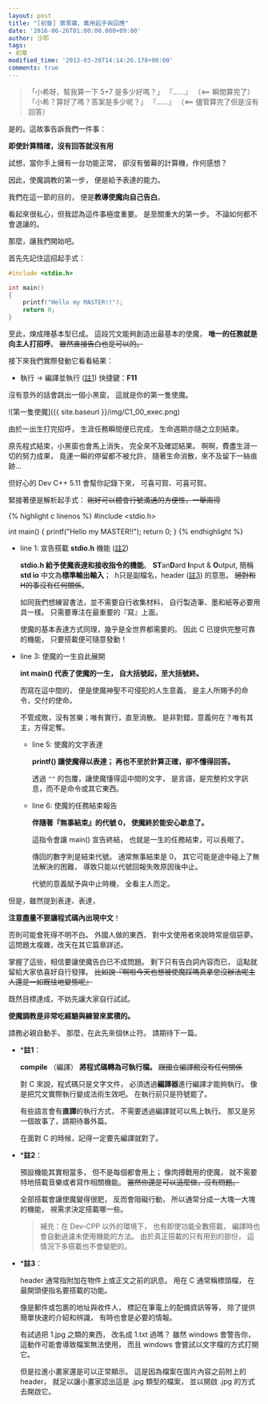 ```yaml
---
layout: post
title: "[初章] 第零幕、萬用起手與回應"
date: '2016-06-26T01:00:00.000+09:00'
author: 沙耶
tags:
- 初章
modified_time: '2013-03-20T14:14:26.178+08:00'
comments: true
---
```


> 「小希呀，幫我算一下 5+7 是多少好嗎？」
> 『……』  （<== 瞬間算完了）
> 「小希？算好了嗎？答案是多少呢？」
> 『……』  （<== 儘管算完了但是沒有回答）

是的。這故事告訴我們一件事：

**即使計算精確，沒有回答就沒有用**

試想，當你手上擁有一台功能正常，
卻沒有螢幕的計算機，作何感想？

因此，使魔調教的第一步，
便是給予表達的能力。

我們在這一節的目的，
便是**教導使魔向自己告白**。

看起來很私心，但我認為這件事極度重要。
是至關重大的第一步。
不論如何都不會退讓的。

那麼，讓我們開始吧。
<br />

首先先記住這招起手式：

```c
#include <stdio.h>

int main()
{
	printf("Hello my MASTER!!");
    return 0;
}
```

至此，煉成陣基本型已成。
這段咒文能夠創造出最基本的使魔，
**唯一的任務就是向主人打招呼**。
~~雖然直接告白也是可以的。~~

接下來我們實際發動它看看結果：

- 執行 -> 編譯並執行 ([註1](#c1))
	快捷鍵：**F11**
	
沒有意外的話會跳出一個小黑窗，
這就是你的第一隻使魔。

![第一隻使魔]({{ site.baseurl }}/img/C1_00_exec.png)

由於一出生打完招呼，
生涯任務瞬間便已完成，
生命週期亦隨之立刻結束。

原先程式結束，小黑窗也會馬上消失，
完全來不及確認結果。
啊啊，費盡生涯一切的努力成果，
竟連一瞬的停留都不被允許，
隨著生命消散，來不及留下一絲痕跡…

但好心的 Dev C++ 5.11 會幫你記錄下來，
可喜可賀、可喜可賀。
<br />

緊接著便是解析起手式：
~~剛好可以體會行號溝通的方便性，一舉兩得~~

{% highlight c linenos %}
#include <stdio.h>

int main()
{
	printf("Hello my MASTER!!");
    return 0;
}
{% endhighlight %}

- line 1: 宣告搭載 **stdio.h** 機能 ([註2](#c2))
	
	**stdio.h 給予使魔表達和接收指令的機能**。
	**ST**an**D**ard **I**nput & **O**utput, 簡稱 **std io**
	中文為**標準輸出輸入**；
	.h只是副檔名，header ([註3](#c3)) 的意思。
	~~絕對和H的事沒有任何關係~~。
	
	如同我們想練習書法，並不需要自行收集材料，
	自行製造筆、墨和紙等必要用具一樣。
	只需要專注在最重要的『寫』上面。
	
	使魔的基本表達方式同理，幾乎是全世界都需要的。
	因此 C 已提供完整可靠的機能，
	只要搭載便可隨意發動！
	
- line 3: 使魔的一生自此展開

	**int main() 代表了使魔的一生，
	自大括號起，至大括號終。**
	
	而寫在這中間的，
	便是使魔神聖不可侵犯的人生意義，
	是主人所賜予的命令，交付的使命。
	
	不管成敗，沒有苦樂；唯有實行，直至消散。
	是非對錯，意義何在？唯有其主，方得定奪。
	
	- line 5: 使魔的文字表達
	
		**printf() 讓使魔得以表達；
		再也不至於計算正確，卻不懂得回答。**
		
		透過 `""` 的包覆，讓使魔懂得這中間的文字，
		是言語，是完整的文字訊息，而不是命令或其它東西。
	
	- line 6: 使魔的任務結束報告
	
		**伴隨著『無事結束』的代號 0，
		使魔終於能安心歇息了。**
		
		這指令會讓 main() 宣告終結，
		也就是一生的任務結束，可以長眠了。
		
		傳回的數字則是結束代號。
		通常無事結束是 0，
		其它可能是途中碰上了無法解決的困難，
		導致只能以代號回報失敗原因後中止。
		
		代號的意義賦予與中止時機，
		全看主人而定。

但是，雖然提到表達、表達，

**注意盡量不要讓程式碼內出現中文**！

否則可能會死得不明不白。
外國人做的東西，
對中文使用者來說時常是個惡夢。
這問題太複雜，改天在其它篇章詳述。
<br />

掌握了這些，相信要讓使魔告白已不成問題。
剩下只有告白詞內容而已，
這點就留給大家依喜好自行發揮。
~~比如說『啊啦今天也想被使魔踩嗎真拿您沒辦法呢主人還是一如既往地變態呢』~~

既然目標達成，不妨先讓大家自行試試。

**使魔調教是非常吃經驗與練習來累積的。**

請務必親自動手。
那麼，在此先來個休止符。
請期待下一篇。


- *<a name="c1"></a>**註1**：

	**compile** （編譯）
	**將程式碼轉為可執行檔。**
	~~跟國立編譯館沒有任何關係~~
	
	對 C 來說，程式碼只是文字文件，
	必須透過**編譯器**進行編譯才能夠執行。
	像是把咒文實際執行變成法術生效吧。
	在執行前只是符號罷了。
	
	有些語言會有**直譯**的執行方式，
	不需要透過編譯就可以馬上執行。
	那又是另一個故事了，請期待番外篇。
	
	在面對 C 的時候，記得一定要先編譯就對了。

- *<a name="c2"></a>**註2**：

	預設機能其實相當多，
	但不是每個都會用上；
	像肉搏戰用的使魔，
	就不需要特地搭載音樂或者寫作相關機能。
	~~當然你還是可以這麼做，沒有問題。~~
	
	全部搭載會讓使魔變得很肥，
	反而會阻礙行動，
	所以通常分成一大塊一大塊的機能，
	視需求決定搭載哪一些。
	
	> 補充：在 Dev-CPP 以外的環境下，
	也有即使功能全數搭載，
	編譯時也會自動過濾未使用機能的方法。
	由於真正搭載的只有用到的部份，
	這情況下多搭載也不會變肥的。

- *<a name="c3"></a>**註3**：

	header 通常指附加在物件上或正文之前的訊息。
	用在 C 通常稱標頭檔，
	在最開頭便指名要搭載的功能。
	
	像是郵件或包裹的地址與收件人，
	標記在筆電上的配備資訊等等，
	除了提供簡單快速的介紹和辨識，
	有時也會是必要的情報。
	
	有試過把 1.jpg 之類的東西，
	改名成 1.txt 過嗎？
	雖然 windows 會警告你，
	這動作可能會導致檔案無法使用，
	而且 windows 會嘗試以文字檔的方式打開它。
	
	但是拉進小畫家還是可以正常顯示。
	這是因為檔案在圖片內容之前附上的 header，
	就足以讓小畫家認出這是 .jpg 類型的檔案，
	並以開啟 .jpg 的方式去開啟它。
	